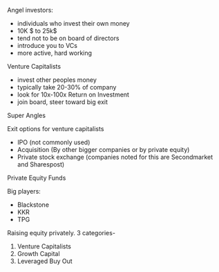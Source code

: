 Angel investors:
* individuals who invest their own money
* 10K $ to 25k$ 
* tend not to be on board of directors
* introduce you to VCs
* more active, hard working

Venture Capitalists

* invest other peoples money
* typically take 20-30% of company
* look for 10x-100x Return on Investment
* join board, steer toward big exit

Super Angles

Exit options for venture capitalists

* IPO (not commonly used)
* Acquisition (By other bigger companies or by private equity)
* Private stock exchange (companies noted for this are Secondmarket and Sharespost)

Private Equity Funds

Big players:

* Blackstone
* KKR
* TPG

Raising equity privately. 
3 categories-
1. Venture Capitalists
2. Growth Capital
3. Leveraged Buy Out